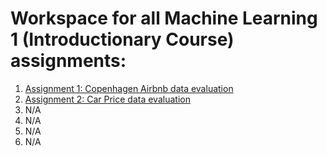 # Workspace for all Machine Learning 1 (Introductionary Course) assignments:
1. [Assignment 1: Copenhagen Airbnb data evaluation](Assignment%201/1.%20Getting%20started%20-%20Copenhagen%20Airbnb.ipynb)
2. [Assignment 2: Car Price data evaluation](Assignment%202/Assignment_2.ipynb)
3. N/A
4. N/A
5. N/A
6. N/A
